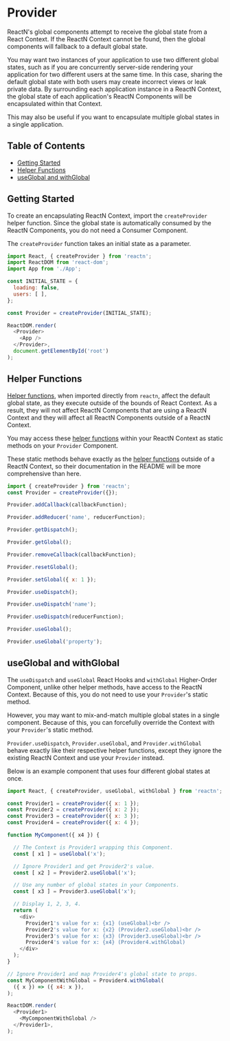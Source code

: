 # Provider

ReactN's global components attempt to receive the global state from a React
Context. If the ReactN Context cannot be found, then the global components will
fallback to a default global state.

You may want two instances of your application to use two different global
states, such as if you are concurrently server-side rendering your application
for two different users at the same time. In this case, sharing the default
global state with both users may create incorrect views or leak private data.
By surrounding each application instance in a ReactN Context, the global state
of each application's ReactN Components will be encapsulated within that
Context.

This may also be useful if you want to encapsulate multiple global states in a
single application.

## Table of Contents

* [Getting Started](#getting-started)
* [Helper Functions](#helper-functions)
* [useGlobal and withGlobal](#useglobal-and-withglobal)

## Getting Started

To create an encapsulating ReactN Context, import the `createProvider` helper
function. Since the global state is automatically consumed by the ReactN
Components, you do not need a Consumer Component.

The `createProvider` function takes an initial state as a parameter.

```JavaScript
import React, { createProvider } from 'reactn';
import ReactDOM from 'react-dom';
import App from './App';

const INITIAL_STATE = {
  loading: false,
  users: [ ],
};

const Provider = createProvider(INITIAL_STATE);

ReactDOM.render(
  <Provider>
    <App />
  </Provider>,
  document.getElementById('root')
);
```

## Helper Functions

[Helper functions](https://github.com/CharlesStover/reactn/blob/master/README.md#helper-functions),
when imported directly from `reactn`, affect the default global state, as they
execute outside of the bounds of React Context. As a result, they will not
affect ReactN Components that are using a ReactN Context and they will affect
all ReactN Components outside of a ReactN Context.

You may access these
[helper functions](https://github.com/CharlesStover/reactn/blob/master/README.md#helper-functions)
within your ReactN Context as static methods on your `Provider` Component.

These static methods behave exactly as the
[helper functions](https://github.com/CharlesStover/reactn/blob/master/README.md#helper-functions)
outside of a ReactN Context, so their documentation in the README will be more
comprehensive than here.

```JavaScript
import { createProvider } from 'reactn';
const Provider = createProvider({});

Provider.addCallback(callbackFunction);

Provider.addReducer('name', reducerFunction);

Provider.getDispatch();

Provider.getGlobal();

Provider.removeCallback(callbackFunction);

Provider.resetGlobal();

Provider.setGlobal({ x: 1 });

Provider.useDispatch();

Provider.useDispatch('name');

Provider.useDispatch(reducerFunction);

Provider.useGlobal();

Provider.useGlobal('property');
```

## useGlobal and withGlobal

The `useDispatch` and `useGlobal` React Hooks and `withGlobal` Higher-Order
Component, unlike other helper methods, have access to the ReactN Context.
Because of this, you do not need to use your `Provider`'s static method.

However, you may want to mix-and-match multiple global states in a single
component. Because of this, you can forcefully override the Context with your
`Provider`'s static method.

`Provider.useDispatch`, `Provider.useGlobal`, and `Provider.withGlobal` behave
exactly like their respective helper functions, except they ignore the existing
ReactN Context and use your `Provider` instead.

Below is an example component that uses four different global states at once.

```JavaScript
import React, { createProvider, useGlobal, withGlobal } from 'reactn';

const Provider1 = createProvider({ x: 1 });
const Provider2 = createProvider({ x: 2 });
const Provider3 = createProvider({ x: 3 });
const Provider4 = createProvider({ x: 4 });

function MyComponent({ x4 }) {

  // The Context is Provider1 wrapping this Component.
  const [ x1 ] = useGlobal('x');

  // Ignore Provider1 and get Provider2's value.
  const [ x2 ] = Provider2.useGlobal('x');

  // Use any number of global states in your Components.
  const [ x3 ] = Provider3.useGlobal('x');

  // Display 1, 2, 3, 4.
  return (
    <div>
      Provider1's value for x: {x1} (useGlobal)<br />
      Provider2's value for x: {x2} (Provider2.useGlobal)<br />
      Provider3's value for x: {x3} (Provider3.useGlobal)<br />
      Provider4's value for x: {x4} (Provider4.withGlobal)
    </div>
  );
}

// Ignore Provider1 and map Provider4's global state to props.
const MyComponentWithGlobal = Provider4.withGlobal(
  ({ x }) => ({ x4: x }),
);

ReactDOM.render(
  <Provider1>
    <MyComponentWithGlobal />
  </Provider1>,
);
```

